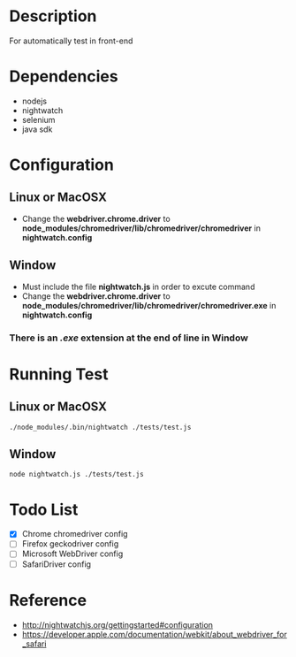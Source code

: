 # Description
For automatically test in front-end
# Dependencies
- nodejs
- nightwatch
- selenium
- java sdk

# Configuration  
## Linux or MacOSX
  - Change the **webdriver.chrome.driver** to **node_modules/chromedriver/lib/chromedriver/chromedriver** in **nightwatch.config**  

## Window
  -  Must include the file **nightwatch.js** in order to excute command
   - Change the **webdriver.chrome.driver** to **node_modules/chromedriver/lib/chromedriver/chromedriver.exe** in **nightwatch.config**  
  
  ### There is an *.exe* extension at the end of line in Window

# Running Test  
## Linux or MacOSX  
`./node_modules/.bin/nightwatch ./tests/test.js`  

## Window
`node nightwatch.js ./tests/test.js`  

# Todo List
- [x] Chrome chromedriver config
- [ ] Firefox geckodriver config
- [ ] Microsoft WebDriver config
- [ ] SafariDriver config

# Reference
- http://nightwatchjs.org/gettingstarted#configuration
- https://developer.apple.com/documentation/webkit/about_webdriver_for_safari